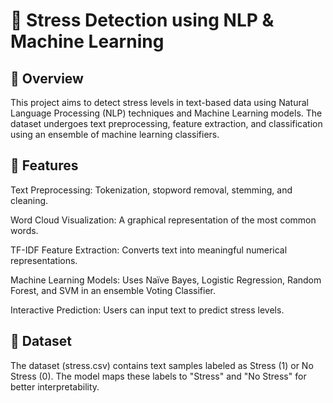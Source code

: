 # 🧠 Stress Detection using NLP & Machine Learning

## 📌 Overview
This project aims to detect stress levels in text-based data using Natural Language Processing (NLP) techniques and Machine Learning models. The dataset undergoes text preprocessing, feature extraction, and classification using an ensemble of machine learning classifiers.

## 🚀 Features

Text Preprocessing: Tokenization, stopword removal, stemming, and cleaning.

Word Cloud Visualization: A graphical representation of the most common words.

TF-IDF Feature Extraction: Converts text into meaningful numerical representations.

Machine Learning Models: Uses Naïve Bayes, Logistic Regression, Random Forest, and SVM in an ensemble Voting Classifier.

Interactive Prediction: Users can input text to predict stress levels.

## 📂 Dataset
The dataset (stress.csv) contains text samples labeled as Stress (1) or No Stress (0).
The model maps these labels to "Stress" and "No Stress" for better interpretability.


